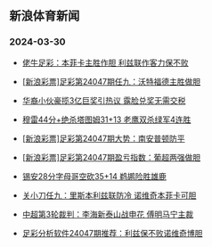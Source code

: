 ## 新浪体育新闻 
### 2024-03-30

+ [佬牛足彩：本菲卡主胜作胆 利兹联作客力保不败](https://sports.sina.com.cn/l/2024-03-29/doc-inapyawu2611060.shtml)

+ [[新浪彩票]足彩第24047期任九：沃特福德主胜做胆](https://sports.sina.com.cn/l/2024-03-29/doc-inapxshx3818538.shtml)

+ [华裔小伙豪揽3亿巨奖引热议 露脸兑奖无需交税](https://sports.sina.com.cn/l/2024-03-29/doc-inapxsia4938373.shtml)

+ [穆雷44分+绝杀塔图姆31+13 老鹰双杀绿军4连胜](https://sports.sina.com.cn/basketball/nba/2024-03-29/doc-inapyawu2604896.shtml)

+ [[新浪彩票]足彩第24047期大势：南安普顿防平](https://sports.sina.com.cn/l/2024-03-29/doc-inapxsia4938771.shtml)

+ [[新浪彩票]足彩第24047期盈亏指数：葡超两强做胆](https://sports.sina.com.cn/l/2024-03-29/doc-inapxsia4939438.shtml)

+ [锡安28分字母哥空砍35+14 鹈鹕险胜雄鹿](https://sports.sina.com.cn/basketball/nba/2024-03-29/doc-inapyawu2613857.shtml)

+ [关小刀任九：里斯本利兹联防冷 诺维奇本菲卡可胆](https://sports.sina.com.cn/l/2024-03-29/doc-inapypnq2439578.shtml)

+ [中超第3轮裁判：李海新泰山战申花 傅明马宁主裁](https://sports.sina.com.cn/china/2024-03-29/doc-inapyawu2611380.shtml)

+ [足彩分析软件24047期推荐：利兹保不败诺维奇博胆](https://sports.sina.com.cn/l/2024-03-29/doc-inapxsie1716336.shtml)

